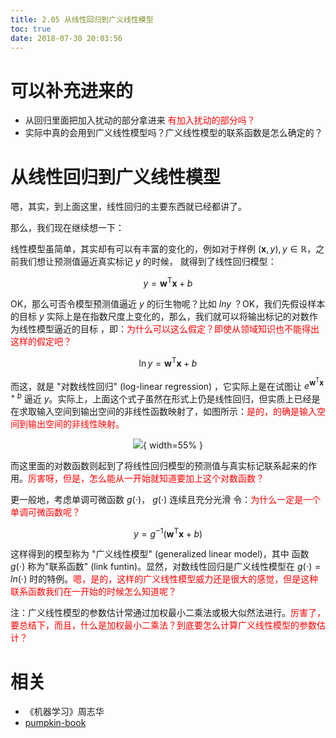 ```yaml
---
title: 2.05 从线性回归到广义线性模型
toc: true
date: 2018-07-30 20:03:56
---
```


# 可以补充进来的

- 从回归里面把加入扰动的部分拿进来 <span style="color:red;">有加入扰动的部分吗？</span>
- 实际中真的会用到广义线性模型吗？广义线性模型的联系函数是怎么确定的？


# 从线性回归到广义线性模型

嗯，其实，到上面这里，线性回归的主要东西就已经都讲了。

那么，我们现在继续想一下：

线性模型虽简单，其实却有可以有丰富的变化的，例如对于样例 $(\boldsymbol{x}, y), y \in \mathbb{R}$，之前我们想让预测值逼近真实标记 $y$ 的时候， 就得到了线性回归模型：

$$
y=\boldsymbol{w}^{\mathrm{T}} \boldsymbol{x}+b\tag{3.13}
$$

OK，那么可否令模型预测值逼近 $y$ 的衍生物呢？比如 $lny$ ？OK，我们先假设样本的目标 $y$ 实际上是在指数尺度上变化的，那么，我们就可以将输出标记的对数作为线性模型逼近的目标 ，即：<span style="color:red;">为什么可以这么假定？即使从领域知识也不能得出这样的假定吧？</span>

$$
\ln y=\boldsymbol{w}^{\mathrm{T}} \boldsymbol{x}+b\tag{3.14}
$$

而这，就是 "对数线性回归" (log-linear regression) ，它实际上是在试图让 $e^{\boldsymbol{w}^{\mathrm{T}} \boldsymbol{x}+b}$ 逼近 $y$。实际上，上面这个式子虽然在形式上仍是线性回归，但实质上已经是在求取输入空间到输出空间的非线性函数映射了，如图所示：<span style="color:red;">是的，的确是输入空间到输出空间的非线性映射。</span>

<center>

![](http://images.iterate.site/blog/image/180625/42bCB3hLib.png){ width=55% }

</center>


而这里面的对数函数则起到了将线性回归模型的预测值与真实标记联系起来的作用。<span style="color:red;">厉害呀，但是，怎么能从一开始就知道要加上这个对数函数？</span>

更一般地，考虑单调可微函数 $g(\cdot )$， $g(\cdot )$ 连续且充分光滑
令：<span style="color:red;">为什么一定是一个单调可微函数呢？</span>

$$
y=g^{-1}\left(\boldsymbol{w}^{\mathrm{T}} \boldsymbol{x}+b\right)\tag{3.15}
$$

这样得到的模型称为 "广义线性模型" (generalized linear model)，其中 函数 $g(\cdot )$ 称为"联系函数" (link funtin)。显然，对数线性回归是广义线性模型在 $g(\cdot )=ln(\cdot )$ 时的特例。<span style="color:red;">嗯，是的，这样的广义线性模型威力还是很大的感觉，但是这种联系函数我们在一开始的时候怎么知道呢？</span>

注：广义线性模型的参数估计常通过加权最小二乘法或极大似然法进行。<span style="color:red;">厉害了，要总结下，而且，什么是加权最小二乘法？到底要怎么计算广义线性模型的参数估计？</span>








# 相关

- 《机器学习》周志华
- [pumpkin-book](https://github.com/datawhalechina/pumpkin-book)
